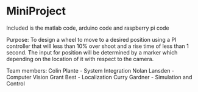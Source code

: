 # MiniProject
Included is the matlab code, arduino code and raspberry pi code

Purpose:
To design a wheel to move to a desired position using a PI controller that will less than 10% over shoot and a rise time of less than 1 second.  The input for position will be determined by a marker which depending on the location of it with respect to the camera.


Team members:
Colin Plante - System Integration
Nolan Lansden - Computer Vision
Grant Best - Localization
Curry Gardner - Simulation and Control
